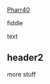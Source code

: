 
[Pharr40](https://github.com/gregorycrane/Homerica/vocabulary-pharr40.html)

fiddle

text

## header2

more stuff
